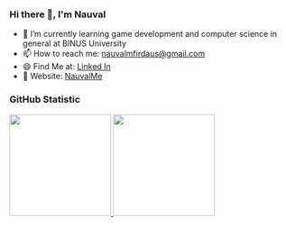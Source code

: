 ### Hi there 👋, I'm Nauval

- 🌱 I’m currently learning game development and computer science in general at BINUS University
- 📫 How to reach me: nauvalmfirdaus@gmail.com
- 😄 Find Me at: [Linked In](https://www.linkedin.com/in/nauvalmfirdaus/)
- 💬 Website: [NauvalMe](https://nauvalme.blogspot.com)

### GitHub Statistic
<p align="left">
<a href="https://github.com/dimasmds">
  <img height="180em" src="https://github-readme-stats-eight-theta.vercel.app/api?username=NauvalNC&show_icons=true&theme=algolia&include_all_commits=true&count_private=true"/>
  <img height="180em" src="https://github-readme-stats-eight-theta.vercel.app/api/top-langs/?username=NauvalNC&layout=compact&langs_count=8&theme=algolia"/>
</a>
</p>

<!--
**NauvalNC/NauvalNC** is a ✨ _special_ ✨ repository because its `README.md` (this file) appears on your GitHub profile.

Here are some ideas to get you started:

- 🔭 I’m currently working on ...
- 🌱 I’m currently learning ...
- 👯 I’m looking to collaborate on ...
- 🤔 I’m looking for help with ...
- 💬 Ask me about ...
- 📫 How to reach me: ...
- 😄 Pronouns: ...
- ⚡ Fun fact: ...
-->
